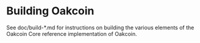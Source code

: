 Building Oakcoin
================

See doc/build-*.md for instructions on building the various
elements of the Oakcoin Core reference implementation of Oakcoin.
